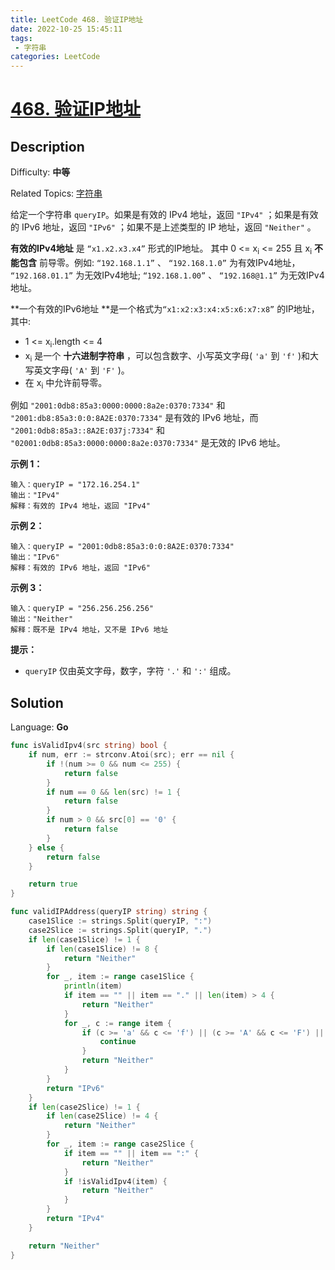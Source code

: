 ```yaml
---
title: LeetCode 468. 验证IP地址
date: 2022-10-25 15:45:11
tags:
 - 字符串
categories: LeetCode
---
```


# [468\. 验证IP地址](https://leetcode.cn/problems/validate-ip-address/)

## Description

Difficulty: **中等**  

Related Topics: [字符串](https://leetcode.cn/tag/string/)


给定一个字符串 `queryIP`。如果是有效的 IPv4 地址，返回 `"IPv4"` ；如果是有效的 IPv6 地址，返回 `"IPv6"` ；如果不是上述类型的 IP 地址，返回 `"Neither"` 。

**有效的IPv4地址** 是 `“x1.x2.x3.x4”` 形式的IP地址。 其中 0 <= x<sub>i</sub> <= 255 且 x<sub>i</sub> **不能包含** 前导零。例如: `“192.168.1.1”` 、 `“192.168.1.0”` 为有效IPv4地址， `“192.168.01.1”` 为无效IPv4地址; `“192.168.1.00”` 、 `“192.168@1.1”` 为无效IPv4地址。

**一个有效的IPv6地址 **是一个格式为`“x1:x2:x3:x4:x5:x6:x7:x8”` 的IP地址，其中:

*   1 <= x<sub>i</sub>.length <= 4
*   x<sub>i</sub> 是一个 **十六进制字符串** ，可以包含数字、小写英文字母( `'a'` 到 `'f'` )和大写英文字母( `'A'` 到 `'F'` )。
*   在 x<sub>i</sub> 中允许前导零。

例如 `"2001:0db8:85a3:0000:0000:8a2e:0370:7334"` 和 `"2001:db8:85a3:0:0:8A2E:0370:7334"` 是有效的 IPv6 地址，而 `"2001:0db8:85a3::8A2E:037j:7334"` 和 `"02001:0db8:85a3:0000:0000:8a2e:0370:7334"` 是无效的 IPv6 地址。

**示例 1：**

```
输入：queryIP = "172.16.254.1"
输出："IPv4"
解释：有效的 IPv4 地址，返回 "IPv4"
```

**示例 2：**

```
输入：queryIP = "2001:0db8:85a3:0:0:8A2E:0370:7334"
输出："IPv6"
解释：有效的 IPv6 地址，返回 "IPv6"
```

**示例 3：**

```
输入：queryIP = "256.256.256.256"
输出："Neither"
解释：既不是 IPv4 地址，又不是 IPv6 地址
```

**提示：**

*   `queryIP` 仅由英文字母，数字，字符 `'.'` 和 `':'` 组成。


## Solution

Language: **Go**

```go
func isValidIpv4(src string) bool {
	if num, err := strconv.Atoi(src); err == nil {
		if !(num >= 0 && num <= 255) {
			return false
		}
		if num == 0 && len(src) != 1 {
			return false
		}
		if num > 0 && src[0] == '0' {
			return false
		}
	} else {
		return false
	}

	return true
}

func validIPAddress(queryIP string) string {
	case1Slice := strings.Split(queryIP, ":")
	case2Slice := strings.Split(queryIP, ".")
	if len(case1Slice) != 1 {
		if len(case1Slice) != 8 {
			return "Neither"
		}
		for _, item := range case1Slice {
			println(item)
			if item == "" || item == "." || len(item) > 4 {
				return "Neither"
			}
			for _, c := range item {
				if (c >= 'a' && c <= 'f') || (c >= 'A' && c <= 'F') || (c >= '0' && c <= '9') {
					continue
				}
				return "Neither"
			}
		}
		return "IPv6"
	}
	if len(case2Slice) != 1 {
		if len(case2Slice) != 4 {
			return "Neither"
		}
		for _, item := range case2Slice {
			if item == "" || item == ":" {
				return "Neither"
			}
			if !isValidIpv4(item) {
				return "Neither"
			}
		}
		return "IPv4"
	}

	return "Neither"
}
```